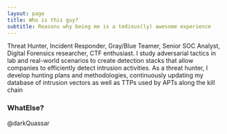 ```yaml
---
layout: page
title: Who is this guy?
subtitle: Reasons why being me is a tedious(ly) awesome experience
---
```


Threat Hunter, Incident Responder, Gray/Blue Teamer, Senior SOC Analyst, Digital Forensics researcher, CTF enthusiast. 
I study adversarial tactics in lab and real-world scenarios to create detection stacks that allow companies to efficiently detect intrusion activities. As a threat hunter, I develop hunting plans and methodologies, continuously updating my database of intrusion vectors as well as TTPs used by APTs along the kill chain


### WhatElse?

@darkQuassar
